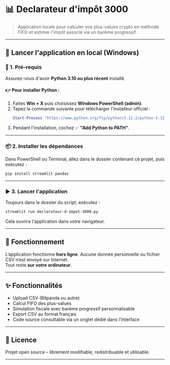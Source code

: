# 📊 Declarateur d'impôt 3000

> Application locale pour calculer vos plus-values crypto en méthode FIFO et estimer l'impôt associé via un barème progressif.

---

## 🚀 Lancer l'application en local (Windows)

### 🧰 1. Pré-requis
Assurez-vous d'avoir **Python 3.10 ou plus récent** installé.

#### 👉 Pour installer Python :
1. Faites **Win + X** puis choisissez **Windows PowerShell (admin)**.
2. Tapez la commande suivante pour télécharger l'installeur officiel :
   ```powershell
   Start-Process "https://www.python.org/ftp/python/3.12.2/python-3.12.2-amd64.exe"
   ```
3. Pendant l'installation, cochez ✅ **"Add Python to PATH"**.

---

### 📦 2. Installer les dépendances
Dans PowerShell ou Terminal, allez dans le dossier contenant ce projet, puis exécutez :

```bash
pip install streamlit pandas
```

---

### ▶️ 3. Lancer l'application
Toujours dans le dossier du script, exécutez :

```bash
streamlit run declarateur-d-impot-3000.py
```

Cela ouvrira l'application dans votre navigateur.

---

## 🔐 Fonctionnement

L’application fonctionne **hors ligne**. Aucune donnée personnelle ou fichier CSV n’est envoyé sur Internet.  
Tout reste **sur votre ordinateur**.

---

## ✨ Fonctionnalités

- Upload CSV (Bitpanda ou autre)
- Calcul FIFO des plus-values
- Simulation fiscale avec barème progressif personnalisable
- Export CSV au format français
- Code source consultable via un onglet dédié dans l’interface

---

## 📜 Licence

Projet open source – librement modifiable, redistribuable et utilisable.

---

